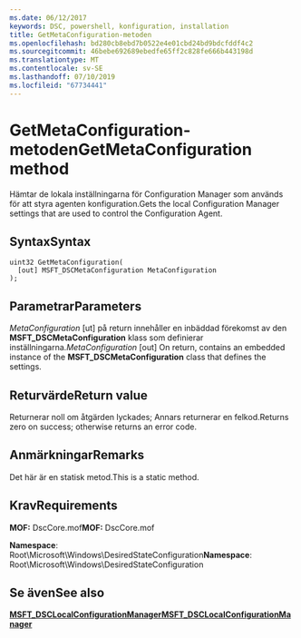```yaml
---
ms.date: 06/12/2017
keywords: DSC, powershell, konfiguration, installation
title: GetMetaConfiguration-metoden
ms.openlocfilehash: bd280cb8ebd7b0522e4e01cbd24bd9bdcfddf4c2
ms.sourcegitcommit: 46bebe692689ebedfe65ff2c828fe666b443198d
ms.translationtype: MT
ms.contentlocale: sv-SE
ms.lasthandoff: 07/10/2019
ms.locfileid: "67734441"
---
```

# <a name="getmetaconfiguration-method"></a><span data-ttu-id="8a330-103">GetMetaConfiguration-metoden</span><span class="sxs-lookup"><span data-stu-id="8a330-103">GetMetaConfiguration method</span></span>

<span data-ttu-id="8a330-104">Hämtar de lokala inställningarna för Configuration Manager som används för att styra agenten konfiguration.</span><span class="sxs-lookup"><span data-stu-id="8a330-104">Gets the local Configuration Manager settings that are used to control the Configuration Agent.</span></span>

## <a name="syntax"></a><span data-ttu-id="8a330-105">Syntax</span><span class="sxs-lookup"><span data-stu-id="8a330-105">Syntax</span></span>

```mof
uint32 GetMetaConfiguration(
  [out] MSFT_DSCMetaConfiguration MetaConfiguration
);
```

## <a name="parameters"></a><span data-ttu-id="8a330-106">Parametrar</span><span class="sxs-lookup"><span data-stu-id="8a330-106">Parameters</span></span>

<span data-ttu-id="8a330-107">*MetaConfiguration* \[ut\] på return innehåller en inbäddad förekomst av den **MSFT_DSCMetaConfiguration** klass som definierar inställningarna.</span><span class="sxs-lookup"><span data-stu-id="8a330-107">*MetaConfiguration* \[out\] On return, contains an embedded instance of the **MSFT_DSCMetaConfiguration** class that defines the settings.</span></span>

## <a name="return-value"></a><span data-ttu-id="8a330-108">Returvärde</span><span class="sxs-lookup"><span data-stu-id="8a330-108">Return value</span></span>

<span data-ttu-id="8a330-109">Returnerar noll om åtgärden lyckades; Annars returnerar en felkod.</span><span class="sxs-lookup"><span data-stu-id="8a330-109">Returns zero on success; otherwise returns an error code.</span></span>

## <a name="remarks"></a><span data-ttu-id="8a330-110">Anmärkningar</span><span class="sxs-lookup"><span data-stu-id="8a330-110">Remarks</span></span>

<span data-ttu-id="8a330-111">Det här är en statisk metod.</span><span class="sxs-lookup"><span data-stu-id="8a330-111">This is a static method.</span></span>

## <a name="requirements"></a><span data-ttu-id="8a330-112">Krav</span><span class="sxs-lookup"><span data-stu-id="8a330-112">Requirements</span></span>

<span data-ttu-id="8a330-113">**MOF:** DscCore.mof</span><span class="sxs-lookup"><span data-stu-id="8a330-113">**MOF:** DscCore.mof</span></span>

<span data-ttu-id="8a330-114">**Namespace**: Root\Microsoft\Windows\DesiredStateConfiguration</span><span class="sxs-lookup"><span data-stu-id="8a330-114">**Namespace**: Root\Microsoft\Windows\DesiredStateConfiguration</span></span>

## <a name="see-also"></a><span data-ttu-id="8a330-115">Se även</span><span class="sxs-lookup"><span data-stu-id="8a330-115">See also</span></span>

[<span data-ttu-id="8a330-116">**MSFT_DSCLocalConfigurationManager**</span><span class="sxs-lookup"><span data-stu-id="8a330-116">**MSFT_DSCLocalConfigurationManager**</span></span>](msft-dsclocalconfigurationmanager.md)
